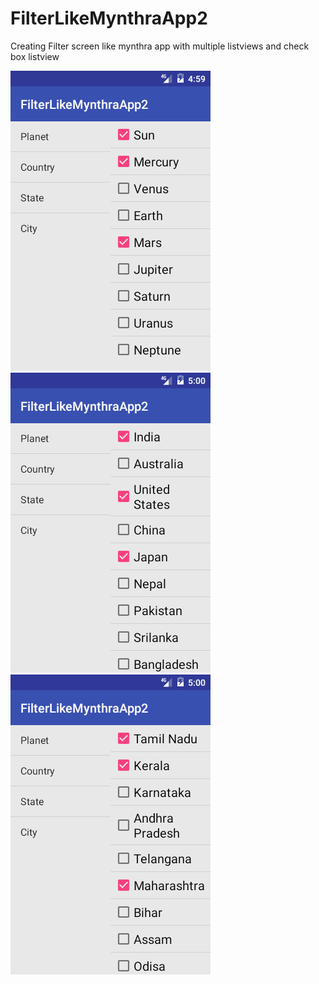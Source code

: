 # FilterLikeMynthraApp2
Creating Filter screen like mynthra app with multiple listviews and check box listview

<img src="/device-2017-08-17-171517.png"/>
<img src="device-2017-08-17-171535.png"//>
<img src="device-2017-08-17-171548.png"//>

